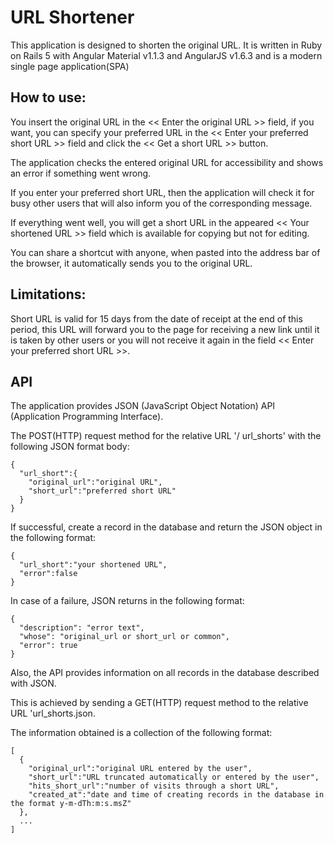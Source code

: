 # URL Shortener
This application is designed to shorten the original URL.
It is written in Ruby on Rails 5 with Angular Material v1.1.3 and AngularJS v1.6.3 and is a modern single page application(SPA)
## How to use:
You insert the original URL in the << Enter the original URL >> field, if you want, you can specify your preferred URL in the << Enter your preferred short URL >> field and click the << Get a short URL >> button.

The application checks the entered original URL for accessibility and shows an error if something went wrong.

If you enter your preferred short URL, then the application will check it for busy other users that will also inform you of the corresponding message.

If everything went well, you will get a short URL in the appeared << Your shortened URL >> field which is available for copying but not for editing.

You can share a shortcut with anyone, when pasted into the address bar of the browser, it automatically sends you to the original URL.
## Limitations:
Short URL is valid for 15 days from the date of receipt at the end of this period, this URL will forward you to the page for receiving a new link until it is taken by other users or you will not receive it again in the field << Enter your preferred short URL >>.
## API
The application provides JSON (JavaScript Object Notation) API (Application Programming Interface).

The POST(HTTP) request method for the relative URL '/ url_shorts' with the following JSON format body:
```
{
  "url_short":{
    "original_url":"original URL",
    "short_url":"preferred short URL"
  }
}
```
If successful, create a record in the database and return the JSON object in the following format:
```
{
  "url_short":"your shortened URL",
  "error":false
}
```
In case of a failure, JSON returns in the following format:
```
{
  "description": "error text", 
  "whose": "original_url or short_url or common", 
  "error": true
}
```
Also, the API provides information on all records in the database described with JSON. 

This is achieved by sending a GET(HTTP) request method to the relative URL 'url_shorts.json. 

The information obtained is a collection of the following format:
```
[
  {
    "original_url":"original URL entered by the user",
    "short_url":"URL truncated automatically or entered by the user",
    "hits_short_url":"number of visits through a short URL",
    "created_at":"date and time of creating records in the database in the format y-m-dTh:m:s.msZ"
  },
  ...
]
```
